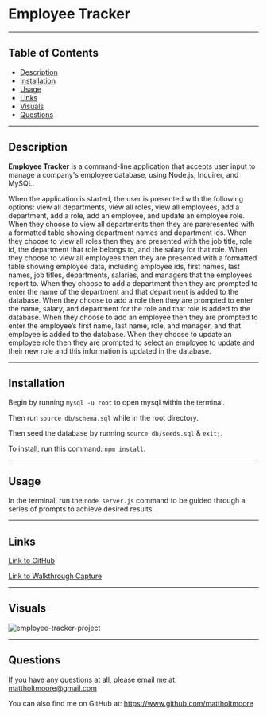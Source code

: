# **Employee Tracker**

***

## Table of Contents
- [Description](#description)  
- [Installation](#installation)
- [Usage](#usage)
- [Links](#links)  
- [Visuals](#visuals)
- [Questions](#questions)

***

## Description
**Employee Tracker** is a command-line application that accepts user input to manage a company's employee database, using Node.js, Inquirer, and MySQL.

When the application is started, the user is presented with the following options: view all departments, view all roles, view all employees, add a department, add a role, add an employee, and update an employee role. When they choose to view all departments then they are pareresented with a formatted table showing department names and department ids. When they choose to view all roles then they are presented with the job title, role id, the department that role belongs to, and the salary for that role. When they choose to view all employees then they are presented with a formatted table showing employee data, including employee ids, first names, last names, job titles, departments, salaries, and managers that the employees report to. When they choose to add a department then they are prompted to enter the name of the department and that department is added to the database. When they choose to add a role then they are prompted to enter the name, salary, and department for the role and that role is added to the database. When they choose to add an employee then they are prompted to enter the employee’s first name, last name, role, and manager, and that employee is added to the database. When they choose to update an employee role then they are prompted to select an employee to update and their new role and this information is updated in the database. 

***

## Installation
Begin by running `mysql -u root` to open mysql within the terminal. 

Then run `source db/schema.sql` while in the root directory. 

Then seed the database by running `source db/seeds.sql` & `exit;`. 

To install, run this command: `npm install`.

***

## Usage
In the terminal, run the `node server.js` command to be guided through a series of prompts to achieve desired results.

***

## Links
[Link to GitHub](https://github.com/mattholtmoore/employee-tracker-project)  

[Link to Walkthrough Capture](https://watch.screencastify.com/v/y27YIQH7H2sbGWk2S9D9)

***

## Visuals
![employee-tracker-project](assets/employee-tracker.gif "employee-tracker-project")

***

## Questions
If you have any questions at all, please email me at: mattholtmoore@gmail.com

You can also find me on GitHub at: https://www.github.com/mattholtmoore


 